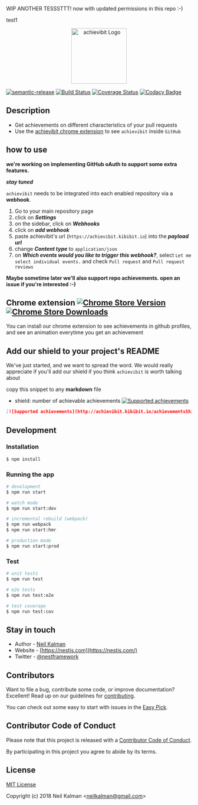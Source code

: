 WIP ANOTHER TESSSTTT! now with updated permissions in this repo :-)


test1

<p align="center">
  <a href="https://achievibit.kibibit.io/" target="blank"><img src="http://Kibibit.io/kibibit-assets/SVG/achievibit-text.svg" width="150" alt="achievibit Logo" />
  </a>
</p>

[![semantic-release](https://img.shields.io/badge/%20%20%F0%9F%93%A6%F0%9F%9A%80-semantic--release-e10079.svg)](https://github.com/semantic-release/semantic-release)
[![Build Status](https://travis-ci.org/Kibibit/achievibit-new.svg?branch=master)](https://travis-ci.org/Kibibit/achievibit-new)
[![Coverage Status](https://coveralls.io/repos/github/Kibibit/achievibit-new/badge.svg)](https://coveralls.io/github/Kibibit/achievibit-new)
[![Codacy Badge](https://api.codacy.com/project/badge/Grade/6ede30ddc2d84311b420dd661aca5f4b)](https://www.codacy.com/app/neilkalman/achievibit-new?utm_source=github.com&amp;utm_medium=referral&amp;utm_content=Kibibit/achievibit-new&amp;utm_campaign=Badge_Grade)

## Description

- Get achievements on different characteristics of your pull requests
- Use the [achievibit chrome extension](https://chrome.google.com/webstore/detail/achievibit/iddkmddomdohnihbehiamfnmpomlhpee?utm_source=achievibitreadme) to see `achievibit` inside `GitHub`

## how to use

**we're working on implementing GitHub oAuth to support some extra features.**

***stay tuned***

`achievibit` needs to be integrated into each enabled repository via a **webhook**.

1. Go to your main repository page
2. click on ***Settings***
3. on the sidebar, click on ***Webhooks***
4. click on ***add webhook***
5. paste achievibit's url (`https://achievibit.kibibit.io`) into the ***payload url***
6. change ***Content type*** to `application/json`
7. on ***Which events would you like to trigger this webhook?***, select `Let me select individual events.` and check `Pull request` and `Pull request reviews`

**Maybe sometime later we'll also support repo achievements. open an issue if you're interested :-)**

## Chrome extension [![Chrome Store Version](https://img.shields.io/chrome-web-store/v/iddkmddomdohnihbehiamfnmpomlhpee.svg)](https://chrome.google.com/webstore/detail/achievibit/iddkmddomdohnihbehiamfnmpomlhpee) [![Chrome Store Downloads](https://img.shields.io/chrome-web-store/d/iddkmddomdohnihbehiamfnmpomlhpee.svg)](https://chrome.google.com/webstore/detail/achievibit/iddkmddomdohnihbehiamfnmpomlhpee)
You can install our chrome extension to see achievements in github profiles,
and see an animation everytime you get an achievement

## Add our shield to your project's README

We've just started, and we want to spread the word. We would really appreciate if you'll add our shield if you think `achievibit` is worth talking about

copy this snippet to any **markdown** file
- shield: number of achievable achievements [![Supported achievements](http://achievibit.kibibit.io/achievementsShield)](https://achievibit.kibibit.io)

```markdown
[![Supported achievements](http://achievibit.kibibit.io/achievementsShield)](https://achievibit.kibibit.io)
```

## Development

### Installation

```bash
$ npm install
```

### Running the app

```bash
# development
$ npm run start

# watch mode
$ npm run start:dev

# incremental rebuild (webpack)
$ npm run webpack
$ npm run start:hmr

# production mode
$ npm run start:prod
```

### Test

```bash
# unit tests
$ npm run test

# e2e tests
$ npm run test:e2e

# test coverage
$ npm run test:cov
```

## Stay in touch

- Author - [Neil Kalman](https://github.com/thatkookooguy)
- Website - [https://nestjs.com](https://nestjs.com/)
- Twitter - [@nestframework](https://twitter.com/nestframework)

## Contributors

Want to file a bug, contribute some code, or improve documentation? Excellent! Read up on our guidelines for [contributing](CONTRIBUTING.MD).

You can check out some easy to start with issues in the [Easy Pick](https://github.com/Kibibit/achievibit/labels/Easy%20Pick).

## Contributor Code of Conduct
Please note that this project is released with a [Contributor Code of Conduct](CODE_OF_CONDUCT.md).

By participating in this project you agree to abide by its terms.

## License

[MIT License](LICENSE)

Copyright (c) 2018 Neil Kalman &lt;neilkalman@gmail.com&gt;
